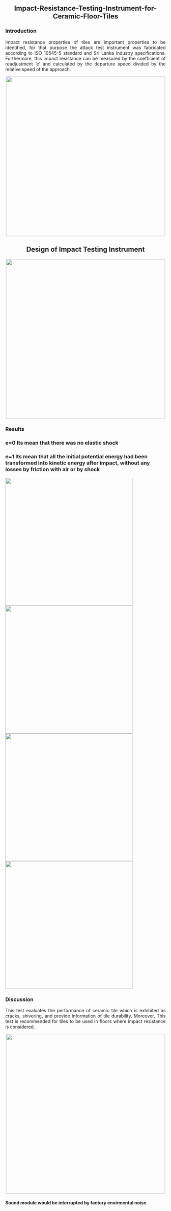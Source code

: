 <h2 align="center"> Impact-Resistance-Testing-Instrument-for-Ceramic-Floor-Tiles</h2>

<h3 align="left">Introduction</h3>
  
 <p style= 'text-align: justify;'> Impact resistance properties of tiles are important properties to be identified, for that purpose the attack test instrument was fabricated according to ISO 10545-5 standard and Sri Lanka industry specifications. Furthermore, this impact resistance can be measured by the coefficient of readjustment ‘e’ and calculated by the departure speed divided by the relative speed of the approach.</p>
  
<p align="center">
  <img width="500" src="https://user-images.githubusercontent.com/74568334/125685904-4ec2508c-6c78-41f3-ab21-8ad0dc2b5c34.png">
</p>
<h2 align="center"> Design of Impact Testing Instrument</h2> 
<p align="center">
  <img width="500" src="https://user-images.githubusercontent.com/74568334/125686539-d57830b5-cd8c-4b1c-bbcb-ff607b73ad74.png">
</p> 

<h3 align="left"> Results</h3>
<h3 align="left"> e=0 Its mean that there was no elastic shock</h3>
<h3 align="left"> e=1 Its mean that all the initial potential energy had been transformed into kinetic energy after impact, without any losses by friction with air or by shock</h3>
 

  <p align="left">
  <img width="400" src="https://user-images.githubusercontent.com/74568334/125688007-e6944c6c-c555-4978-9287-7ce66bc19df8.jpg">
  <img width="400" src="https://user-images.githubusercontent.com/74568334/125688009-09af4b99-5fe9-49e4-aab5-edebe85c89d1.jpg">
  <img width="400" src="https://user-images.githubusercontent.com/74568334/125688011-af767a1d-215c-4bda-b3da-443a3a1252a4.jpg">
  <img width="400" src="https://user-images.githubusercontent.com/74568334/125688005-eed626a6-0194-4351-980a-7b17d1544423.jpg">
  
</p> 
  
<h3 align="left">Discussion</h3>
 
 <p style= 'text-align: justify;'> This test evaluates the performance of ceramic tile which is exhibited as cracks, shivering, and provide information of tile durability. Moreover, This test is recommended for tiles to be used in floors where impact resistance is considered.</p>

<p align="center">
  <img width="500" src="https://user-images.githubusercontent.com/74568334/125690000-591640ae-aa6d-46a8-878d-2e604f35edad.jpg">
</p> 
<h4 align="left">Sound module would be interrupted by factory envirmental noise</h4>
